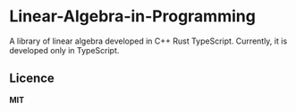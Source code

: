 # Linear-Algebra-in-Programming

A library of linear algebra developed in C++ Rust TypeScript. Currently, it is developed only in TypeScript.


## Licence

**MIT** 